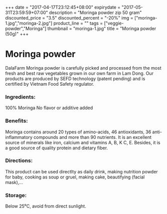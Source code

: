 +++
date = "2017-04-17T23:12:45+08:00"
expirydate = "2017-05-31T23:59:59+07:00"
description = "Moringa powder zip 50 gram"
discounted_price = "3.5"
discounted_percent = "-20%"
img = ["moringa-1.jpg","moringa-2.jpg"]
product_line = ""
tags = ["veggie-powder","Moringa"]
thumbnail = "moringa-1.jpg"
title = "Moringa powder (50g)"
+++

# Moringa powder

DalaFarm Moringa powder is carefully picked and processed from the most fresh and best raw vegetables 
grown in our own farm in Lam Dong. Our products are produced by SEFD technology (patent pending) and 
is certified by Vietnam Food Safety regulator.


### Ingredients: 
100% Moringa
No flavor or additive added

### Benefits: 
Moringa contains around 20 types of 
amino-acids, 46 antioxidants, 36 anti-
inflammatory compounds and more than
 90 nutrients. It is an excellent source of 
minerals like iron, calcium and vitamins A, 
B, K C, E. Besides, it is a good source of 
quality protein and dietary fiber.

### Directions:  
This product can be used directlty as 
daily drink, making nutrition powder 
for baby, cooking as soup or gruel, 
making cake, beautifying (facial mask),...

### Storage: 
Below 25⁰C, avoid from direct sunlight.


